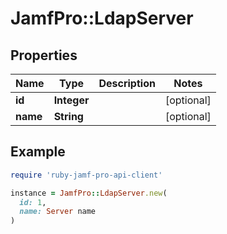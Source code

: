 # JamfPro::LdapServer

## Properties

| Name | Type | Description | Notes |
| ---- | ---- | ----------- | ----- |
| **id** | **Integer** |  | [optional] |
| **name** | **String** |  | [optional] |

## Example

```ruby
require 'ruby-jamf-pro-api-client'

instance = JamfPro::LdapServer.new(
  id: 1,
  name: Server name
)
```

